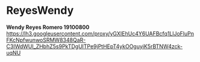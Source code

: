 # ReyesWendy  
**Wendy Reyes Romero
19100800**   
https://lh3.googleusercontent.com/proxy/yGXIEhUc4Y6UAFBcfq1LlJoFluPnFKcNpfwunwoSRMW8348QaR-C3IWdWUI_ZHbhZ5s9PkTDgUlTPe9jPtHEpT4ykOOguyiK5rBTNW4zck-uqNU
